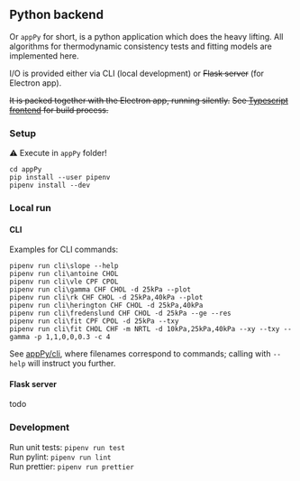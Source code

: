 ## Python backend

Or `appPy` for short, is a python application which does the heavy lifting.
All algorithms for thermodynamic consistency tests and fitting models are implemented here.

I/O is provided either via CLI (local development) or ~~Flask server~~ (for Electron app).

~~It is packed together with the Electron app, running silently.~~
~~See [Typescript frontend](appUI.md) for build process.~~

### Setup
⚠ Execute in `appPy` folder!
```
cd appPy
pip install --user pipenv
pipenv install --dev
```

### Local run
#### CLI
Examples for CLI commands:
```
pipenv run cli\slope --help
pipenv run cli\antoine CHOL
pipenv run cli\vle CPF CPOL
pipenv run cli\gamma CHF CHOL -d 25kPa --plot
pipenv run cli\rk CHF CHOL -d 25kPa,40kPa --plot
pipenv run cli\herington CHF CHOL -d 25kPa,40kPa
pipenv run cli\fredenslund CHF CHOL -d 25kPa --ge --res
pipenv run cli\fit CPF CPOL -d 25kPa --txy
pipenv run cli\fit CHOL CHF -m NRTL -d 10kPa,25kPa,40kPa --xy --txy --gamma -p 1,1,0,0,0.3 -c 4
```
See [appPy/cli](../appPy/cli), where filenames correspond to commands;
calling with `--help` will instruct you further.

#### Flask server
todo

### Development
Run unit tests: `pipenv run test`  
Run pylint: `pipenv run lint`  
Run prettier: `pipenv run prettier`
